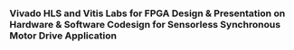 ### Vivado HLS and Vitis Labs for FPGA Design & Presentation on Hardware & Software Codesign for Sensorless Synchronous Motor Drive Application
